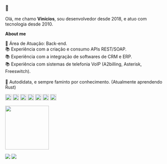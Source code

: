 ### 👋

Olá, me chamo **Vinícios**, sou desenvolvedor desde 2018, e atuo com tecnologia desde 2010.

**About me**

💬 Área de Atuação: Back-end. <BR>
📚 Experiência com a criação e consumo APIs REST/SOAP. <BR>
📚 Experiência com a integração de softwares de CRM e ERP. <BR>
📚 Experiência com sistemas de telefonia VoIP (A2billing, Asterisk, Freeswitch). <BR><BR>
📒 Autodidata, e sempre faminto por conhecimento. (Atualmente aprendendo Rust)

<code><img height="20" alt="PHP" src="https://cdn.jsdelivr.net/gh/devicons/devicon/icons/php/php-plain.svg"></code>
<code><img height="20" alt="HTML" src="https://cdn.jsdelivr.net/gh/devicons/devicon/icons/html5/html5-original.svg"></code>
<code><img height="20" alt="C" src="https://cdn.jsdelivr.net/gh/devicons/devicon/icons/c/c-plain.svg"></code>
<code><img height="20" alt="C++" src="https://cdn.jsdelivr.net/gh/devicons/devicon/icons/cplusplus/cplusplus-plain.svg"></code>
<code><img height="20" alt="MySQL" src="https://cdn.jsdelivr.net/gh/devicons/devicon/icons/mysql/mysql-original-wordmark.svg"></code>
<code><img height="20" alt="Shell" src="https://cdn.jsdelivr.net/gh/devicons/devicon/icons/bash/bash-original.svg"></code>
<code><img height="20" alt="Rust" src="https://cdn.jsdelivr.net/gh/devicons/devicon/icons/rust/rust-plain.svg"></code>    

<!-- 
<div align="left"> 
<a href="https://github.com/Wyrv/github-readme-stats#gh-light-mode-only">
<img height=200 src="https://github-readme-stats-git-masterrstaa-rickstaa.vercel.app/api/top-langs/?username=Wyrv&layout=compact&langs_count=10&hide_border=true&include_orgs=true&theme=dark&bg_color=000000#gh-light-mode-only" alt="Wyrv's Language stats" />
</a>
<a href="https://github.com/Wyrv/github-readme-stats#gh-light-mode-only">
<img height=200 src="https://github-readme-stats-git-masterrstaa-rickstaa.vercel.app/api?username=Wyrv&show_icons=true&count_private=true&line_height=28&hide_border=true&card_width=450&include_all_commits=true&include_orgs=true&exclude_repo=github-readme-stats&theme=dark&bg_color=000000#gh-light-mode-only" alt="Wyrv's Github stats" />
</a>
-->
  
<img 
src="https://github-readme-stats.vercel.app/api/top-langs/?username=Wyrv&langs_count=10&layout=compact&theme=tokyonight"
height="140em"
/>
  
</div>

<div> 
  <a href = "mailto:contato@v.araujo1989@gmail.com"><img src="https://img.shields.io/badge/Gmail-D14836?style=for-the-badge&logo=gmail&logoColor=white" target="_blank"></a>
  <a href="https://www.linkedin.com/in/vinicios-araujo-8438a228/" target="_blank"><img src="https://img.shields.io/badge/-LinkedIn-%230077B5?style=for-the-badge&logo=linkedin&logoColor=white" target="_blank"></a> 
 
</div>
